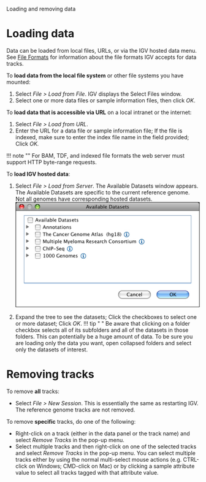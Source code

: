 <!---
The page title should not go in the menu
-->
<p class="page-title"> Loading and removing data </p>

# Loading data

Data can be loaded from local files, URLs, or via the IGV hosted data menu. See [File Formats](../FileFormats/DataTracks.md) for information about the file formats IGV accepts for data tracks.

To **load data from the local file system** or other file systems you have mounted:

1.  Select _File > Load from File_. IGV displays the Select Files window.
2.  Select one or more data files or sample information files, then click _OK_.

To **load data that is accessible via URL** on a local intranet or the internet:

1.  Select _File > Load from URL_.
2.  Enter the URL for a data file or sample information file; If the file is indexed, make sure to enter the index file name in the field provided; Click _OK._

!!! note "" 
    For BAM, TDF, and indexed file formats the web server must support HTTP byte-range requests.

To **load IGV hosted data**:

1.  Select _File > Load from Server_. The Available Datasets window appears. The Available Datasets are specific to the current reference genome. Not all genomes have corresponding hosted datasets.  
    ![](img/load_from_server.jpg)
        
2.  Expand the tree to see the datasets; Click the checkboxes to select one or more dataset; Click _OK_.
!!! tip " "
    Be aware that clicking on a folder checkbox selects all of its subfolders and all of the datasets in those folders. This can potentially be a huge amount of data. To be sure you are loading only the data you want, open collapsed folders and select only the datasets of interest.


# Removing tracks 

To remove **all** tracks:

*   Select _File > New Session_. This is essentially the same as restarting IGV. The reference genome tracks are not removed.

To remove **specific** tracks, do one of the following:

*   Right-click on a track (either in the data panel or the track name) and select _Remove Tracks_ in the pop-up menu.
*   Select multiple tracks and then right-click on one of the selected tracks and select _Remove Tracks_ in the pop-up menu. You can select multiple tracks either by using the normal multi-select mouse actions (e.g. CTRL-click on Windows; CMD-click on Mac) or by clicking a sample attribute value to select all tracks tagged with that attribute value.

 

 